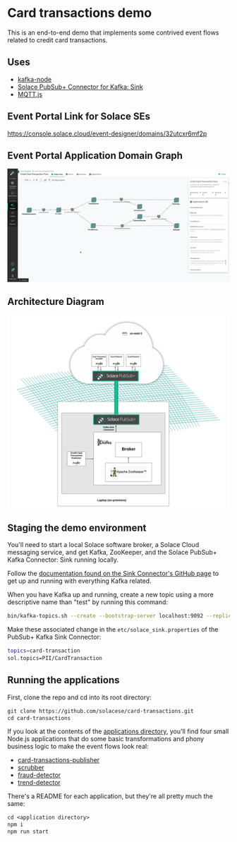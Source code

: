 # Card transactions demo

This is an end-to-end demo that implements some contrived event flows related to credit card transactions.

## Uses

- [kafka-node](https://github.com/SOHU-Co/kafka-node)
- [Solace PubSub+ Connector for Kafka: Sink](https://github.com/SolaceProducts/pubsubplus-connector-kafka-sink#overview)
- [MQTT.js](https://github.com/mqttjs/MQTT.js)

## Event Portal Link for Solace SEs

https://console.solace.cloud/event-designer/domains/32utcxr6mf2p

## Event Portal Application Domain Graph

![event portal diagram](./docs/event-portal-diagram.png "event portal diagram")

## Architecture Diagram

![architecture diagram](./docs/architecture-diagram.png "architecture diagram")

## Staging the demo environment

You'll need to start a local Solace software broker, a Solace Cloud messaging service, and get Kafka, ZooKeeper, and the Solace PubSub+ Kafka Connector: Sink running locally.

Follow the [documentation found on the Sink Connector's GitHub page](https://github.com/SolaceProducts/pubsubplus-connector-kafka-sink#quick-start) to get up and running with everything Kafka related.

When you have Kafka up and running, create a new topic using a more descriptive name than "test" by running this command:

```sh
bin/kafka-topics.sh --create --bootstrap-server localhost:9092 --replication-factor 1 --partitions 1 --topic card-transaction
```

Make these associated change in the `etc/solace_sink.properties` of the PubSub+ Kafka Sink Connector:

```sh
topics=card-transaction
sol.topics=PII/CardTransaction
```

## Running the applications

First, clone the repo and cd into its root directory:

```
git clone https://github.com/solacese/card-transactions.git
cd card-transactions
```

If you look at the contents of the [applications directory](./applications), you'll find four small Node.js applications that do some basic transformations and phony business logic to make the event flows look real:

- [card-transactions-publisher](./applications/card-transactions-publisher)
- [scrubber](./applications/scrubber)
- [fraud-detector](./applications/fraud-detector)
- [trend-detector](./applications/trend-detector)

There's a README for each application, but they're all pretty much the same:

```
cd <application directory>
npm i
npm run start
```
